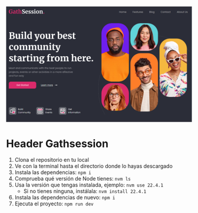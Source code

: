 ![Imagen proyecto](project10_img.png)

# Header Gathsession
1. Clona el repositorio en tu local  
2. Ve con la terminal hasta el directorio donde lo hayas descargado  
3. Instala las dependencias: `npm i`  
4. Comprueba qué versión de Node tienes: `nvm ls`  
5. Usa la versión que tengas instalada, ejemplo: `nvm use 22.4.1`  
   - Si no tienes ninguna, instálala: `nvm install 22.4.1`  
6. Instala las dependencias de nuevo: `npm i`  
7. Ejecuta el proyecto: `npm run dev`
